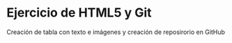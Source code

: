 # Ejercicio de HTML5 y Git
Creación de tabla con texto e imágenes y creación de reposirorio en GitHub
